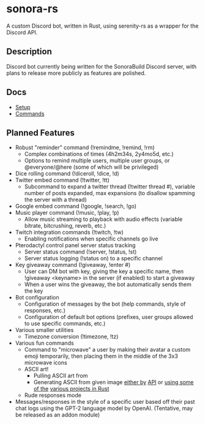 # sonora-rs

A custom Discord bot, written in Rust, using serenity-rs as a wrapper for the Discord API. 

## Description

Discord bot currently being written for the SonoraBuild Discord server, with plans to release more publicly as features are polished.

## Docs

- [Setup](docs/setup/README.md)
- [Commands](docs/commands/README.md) 

## Planned Features

- Robust "reminder" command (!remindme, !remind, !rm)
  - Complex combinations of times (4h2m34s, 2y4mo5d, etc.)
  - Options to remind multiple users, multiple user groups, or @everyone/@here (some of which will be privileged)
- Dice rolling command (!diceroll, !dice, !d)
- Twitter embed command (!twitter, !tt)
  - Subcommand to expand a twitter thread (!twitter thread #), variable number of posts expanded, max expansions (to disallow spamming the server with a thread)
- Google embed command (!google, !search, !go)
- Music player command (!music, !play, !p)
  - Allow music streaming to playback with audio effects (variable bitrate, bitcrushing, reverb, etc.)
- Twitch integration commands (!twitch, !tw)
  - Enabling notifications when specific channels go live
- Pterodactyl control panel server status tracking
  - Server status command (!server, !status, !st)
  - Server status logging (!status on) to a specific channel
- Key giveaway command (!giveaway, !enter #)
  - User can DM bot with key, giving the key a specific name, then !giveaway \<keyname> in the server (if enabled) to start a giveaway
  - When a user wins the giveaway, the bot automatically sends them the key
- Bot configuration
  - Configuration of messages by the bot (help commands, style of responses, etc.)
  - Configuration of default bot options (prefixes, user groups allowed to use specific commands, etc.)
- Various smaller utilities
  - Timezone conversion (!timezone, !tz)
- Various fun commands
  - Command to "microwave" a user by making their avatar a custom emoji temporarily, then placing them in the middle of the 3x3 microwave icons 
  - ASCII art!
    - Pulling ASCII art from 
    - Generating ASCII from given image [either by](https://rapidapi.com/orthosie/api/ascii-art/endpoints) [API](http://artii.herokuapp.com/) or [using some of the](https://github.com/edelsonc/asciify) [various projects in Rust](https://github.com/lnenad/image-to-ascii) 
  - Rude responses mode
- Messages/responses in the style of a specific user based off their past chat logs using the GPT-2 language model by OpenAI. (Tentative, may be released as an addon module)

